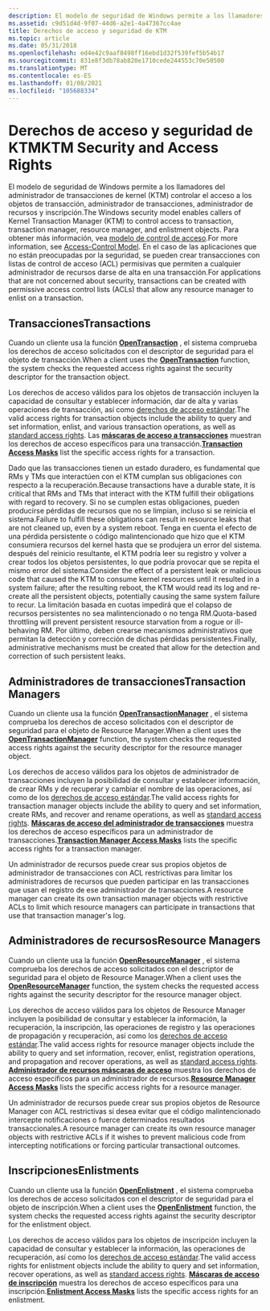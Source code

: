 ```yaml
---
description: El modelo de seguridad de Windows permite a los llamadores del administrador de transacciones de kernel (KTM) controlar el acceso a los objetos de transacción, administrador de transacciones, administrador de recursos y inscripción.
ms.assetid: c9d51d4d-9f07-44d6-a2e1-4a47367cc4ae
title: Derechos de acceso y seguridad de KTM
ms.topic: article
ms.date: 05/31/2018
ms.openlocfilehash: ed4e42c9aaf8498ff16ebd1d32f539fef5b54b17
ms.sourcegitcommit: 831e8f3db78ab820e1710cede244553c70e50500
ms.translationtype: MT
ms.contentlocale: es-ES
ms.lasthandoff: 01/08/2021
ms.locfileid: "105688334"
---
```

# <a name="ktm-security-and-access-rights"></a><span data-ttu-id="24bf3-103">Derechos de acceso y seguridad de KTM</span><span class="sxs-lookup"><span data-stu-id="24bf3-103">KTM Security and Access Rights</span></span>

<span data-ttu-id="24bf3-104">El modelo de seguridad de Windows permite a los llamadores del administrador de transacciones de kernel (KTM) controlar el acceso a los objetos de transacción, administrador de transacciones, administrador de recursos y inscripción.</span><span class="sxs-lookup"><span data-stu-id="24bf3-104">The Windows security model enables callers of Kernel Transaction Manager (KTM) to control access to transaction, transaction manager, resource manager, and enlistment objects.</span></span> <span data-ttu-id="24bf3-105">Para obtener más información, vea [modelo de control de acceso](/windows/desktop/SecAuthZ/access-control-model).</span><span class="sxs-lookup"><span data-stu-id="24bf3-105">For more information, see [Access-Control Model](/windows/desktop/SecAuthZ/access-control-model).</span></span> <span data-ttu-id="24bf3-106">En el caso de las aplicaciones que no están preocupadas por la seguridad, se pueden crear transacciones con listas de control de acceso (ACL) permisivas que permiten a cualquier administrador de recursos darse de alta en una transacción.</span><span class="sxs-lookup"><span data-stu-id="24bf3-106">For applications that are not concerned about security, transactions can be created with permissive access control lists (ACLs) that allow any resource manager to enlist on a transaction.</span></span>

## <a name="transactions"></a><span data-ttu-id="24bf3-107">Transacciones</span><span class="sxs-lookup"><span data-stu-id="24bf3-107">Transactions</span></span>

<span data-ttu-id="24bf3-108">Cuando un cliente usa la función [**OpenTransaction**](/windows/desktop/api/Ktmw32/nf-ktmw32-opentransaction) , el sistema comprueba los derechos de acceso solicitados con el descriptor de seguridad para el objeto de transacción.</span><span class="sxs-lookup"><span data-stu-id="24bf3-108">When a client uses the [**OpenTransaction**](/windows/desktop/api/Ktmw32/nf-ktmw32-opentransaction) function, the system checks the requested access rights against the security descriptor for the transaction object.</span></span>

<span data-ttu-id="24bf3-109">Los derechos de acceso válidos para los objetos de transacción incluyen la capacidad de consultar y establecer información, dar de alta y varias operaciones de transacción, así como [derechos de acceso estándar](/windows/desktop/SecAuthZ/standard-access-rights).</span><span class="sxs-lookup"><span data-stu-id="24bf3-109">The valid access rights for transaction objects include the ability to query and set information, enlist, and various transaction operations, as well as [standard access rights](/windows/desktop/SecAuthZ/standard-access-rights).</span></span> <span data-ttu-id="24bf3-110">Las [**máscaras de acceso a transacciones**](transaction-access-masks.md) muestran los derechos de acceso específicos para una transacción.</span><span class="sxs-lookup"><span data-stu-id="24bf3-110">[**Transaction Access Masks**](transaction-access-masks.md) list the specific access rights for a transaction.</span></span>

<span data-ttu-id="24bf3-111">Dado que las transacciones tienen un estado duradero, es fundamental que RMs y TMs que interactúen con el KTM cumplan sus obligaciones con respecto a la recuperación.</span><span class="sxs-lookup"><span data-stu-id="24bf3-111">Because transactions have a durable state, it is critical that RMs and TMs that interact with the KTM fulfill their obligations with regard to recovery.</span></span> <span data-ttu-id="24bf3-112">Si no se cumplen estas obligaciones, pueden producirse pérdidas de recursos que no se limpian, incluso si se reinicia el sistema.</span><span class="sxs-lookup"><span data-stu-id="24bf3-112">Failure to fulfill these obligations can result in resource leaks that are not cleaned up, even by a system reboot.</span></span> <span data-ttu-id="24bf3-113">Tenga en cuenta el efecto de una pérdida persistente o código malintencionado que hizo que el KTM consumiera recursos del kernel hasta que se produjera un error del sistema. después del reinicio resultante, el KTM podría leer su registro y volver a crear todos los objetos persistentes, lo que podría provocar que se repita el mismo error del sistema.</span><span class="sxs-lookup"><span data-stu-id="24bf3-113">Consider the effect of a persistent leak or malicious code that caused the KTM to consume kernel resources until it resulted in a system failure; after the resulting reboot, the KTM would read its log and re-create all the persistent objects, potentially causing the same system failure to recur.</span></span> <span data-ttu-id="24bf3-114">La limitación basada en cuotas impedirá que el colapso de recursos persistentes no sea malintencionado o no tenga RM.</span><span class="sxs-lookup"><span data-stu-id="24bf3-114">Quota-based throttling will prevent persistent resource starvation from a rogue or ill-behaving RM.</span></span> <span data-ttu-id="24bf3-115">Por último, deben crearse mecanismos administrativos que permitan la detección y corrección de dichas pérdidas persistentes.</span><span class="sxs-lookup"><span data-stu-id="24bf3-115">Finally, administrative mechanisms must be created that allow for the detection and correction of such persistent leaks.</span></span>

## <a name="transaction-managers"></a><span data-ttu-id="24bf3-116">Administradores de transacciones</span><span class="sxs-lookup"><span data-stu-id="24bf3-116">Transaction Managers</span></span>

<span data-ttu-id="24bf3-117">Cuando un cliente usa la función [**OpenTransactionManager**](/windows/desktop/api/Ktmw32/nf-ktmw32-opentransactionmanager) , el sistema comprueba los derechos de acceso solicitados con el descriptor de seguridad para el objeto de Resource Manager.</span><span class="sxs-lookup"><span data-stu-id="24bf3-117">When a client uses the [**OpenTransactionManager**](/windows/desktop/api/Ktmw32/nf-ktmw32-opentransactionmanager) function, the system checks the requested access rights against the security descriptor for the resource manager object.</span></span>

<span data-ttu-id="24bf3-118">Los derechos de acceso válidos para los objetos de administrador de transacciones incluyen la posibilidad de consultar y establecer información, de crear RMs y de recuperar y cambiar el nombre de las operaciones, así como de los [derechos de acceso estándar](/windows/desktop/SecAuthZ/standard-access-rights).</span><span class="sxs-lookup"><span data-stu-id="24bf3-118">The valid access rights for transaction manager objects include the ability to query and set information, create RMs, and recover and rename operations, as well as [standard access rights](/windows/desktop/SecAuthZ/standard-access-rights).</span></span> <span data-ttu-id="24bf3-119">[**Máscaras de acceso del administrador de transacciones**](transaction-manager-access-masks.md) muestra los derechos de acceso específicos para un administrador de transacciones.</span><span class="sxs-lookup"><span data-stu-id="24bf3-119">[**Transaction Manager Access Masks**](transaction-manager-access-masks.md) lists the specific access rights for a transaction manager.</span></span>

<span data-ttu-id="24bf3-120">Un administrador de recursos puede crear sus propios objetos de administrador de transacciones con ACL restrictivas para limitar los administradores de recursos que pueden participar en las transacciones que usan el registro de ese administrador de transacciones.</span><span class="sxs-lookup"><span data-stu-id="24bf3-120">A resource manager can create its own transaction manager objects with restrictive ACLs to limit which resource managers can participate in transactions that use that transaction manager's log.</span></span>

## <a name="resource-managers"></a><span data-ttu-id="24bf3-121">Administradores de recursos</span><span class="sxs-lookup"><span data-stu-id="24bf3-121">Resource Managers</span></span>

<span data-ttu-id="24bf3-122">Cuando un cliente usa la función [**OpenResourceManager**](/windows/desktop/api/Ktmw32/nf-ktmw32-openresourcemanager) , el sistema comprueba los derechos de acceso solicitados con el descriptor de seguridad para el objeto de Resource Manager.</span><span class="sxs-lookup"><span data-stu-id="24bf3-122">When a client uses the [**OpenResourceManager**](/windows/desktop/api/Ktmw32/nf-ktmw32-openresourcemanager) function, the system checks the requested access rights against the security descriptor for the resource manager object.</span></span>

<span data-ttu-id="24bf3-123">Los derechos de acceso válidos para los objetos de Resource Manager incluyen la posibilidad de consultar y establecer la información, la recuperación, la inscripción, las operaciones de registro y las operaciones de propagación y recuperación, así como los [derechos de acceso estándar](/windows/desktop/SecAuthZ/standard-access-rights).</span><span class="sxs-lookup"><span data-stu-id="24bf3-123">The valid access rights for resource manager objects include the ability to query and set information, recover, enlist, registration operations, and propagation and recover operations, as well as [standard access rights](/windows/desktop/SecAuthZ/standard-access-rights).</span></span> <span data-ttu-id="24bf3-124">[**Administrador de recursos máscaras de acceso**](resource-manager-access-masks.md) muestra los derechos de acceso específicos para un administrador de recursos.</span><span class="sxs-lookup"><span data-stu-id="24bf3-124">[**Resource Manager Access Masks**](resource-manager-access-masks.md) lists the specific access rights for a resource manager.</span></span>

<span data-ttu-id="24bf3-125">Un administrador de recursos puede crear sus propios objetos de Resource Manager con ACL restrictivas si desea evitar que el código malintencionado intercepte notificaciones o fuerce determinados resultados transaccionales.</span><span class="sxs-lookup"><span data-stu-id="24bf3-125">A resource manager can create its own resource manager objects with restrictive ACLs if it wishes to prevent malicious code from intercepting notifications or forcing particular transactional outcomes.</span></span>

## <a name="enlistments"></a><span data-ttu-id="24bf3-126">Inscripciones</span><span class="sxs-lookup"><span data-stu-id="24bf3-126">Enlistments</span></span>

<span data-ttu-id="24bf3-127">Cuando un cliente usa la función [**OpenEnlistment**](/windows/desktop/api/Ktmw32/nf-ktmw32-openenlistment) , el sistema comprueba los derechos de acceso solicitados con el descriptor de seguridad para el objeto de inscripción.</span><span class="sxs-lookup"><span data-stu-id="24bf3-127">When a client uses the [**OpenEnlistment**](/windows/desktop/api/Ktmw32/nf-ktmw32-openenlistment) function, the system checks the requested access rights against the security descriptor for the enlistment object.</span></span>

<span data-ttu-id="24bf3-128">Los derechos de acceso válidos para los objetos de inscripción incluyen la capacidad de consultar y establecer la información, las operaciones de recuperación, así como los [derechos de acceso estándar](/windows/desktop/SecAuthZ/standard-access-rights).</span><span class="sxs-lookup"><span data-stu-id="24bf3-128">The valid access rights for enlistment objects include the ability to query and set information, recover operations, as well as [standard access rights](/windows/desktop/SecAuthZ/standard-access-rights).</span></span> <span data-ttu-id="24bf3-129">[**Máscaras de acceso de inscripción**](enlistment-access-masks.md) muestra los derechos de acceso específicos para una inscripción.</span><span class="sxs-lookup"><span data-stu-id="24bf3-129">[**Enlistment Access Masks**](enlistment-access-masks.md) lists the specific access rights for an enlistment.</span></span>

 

 
